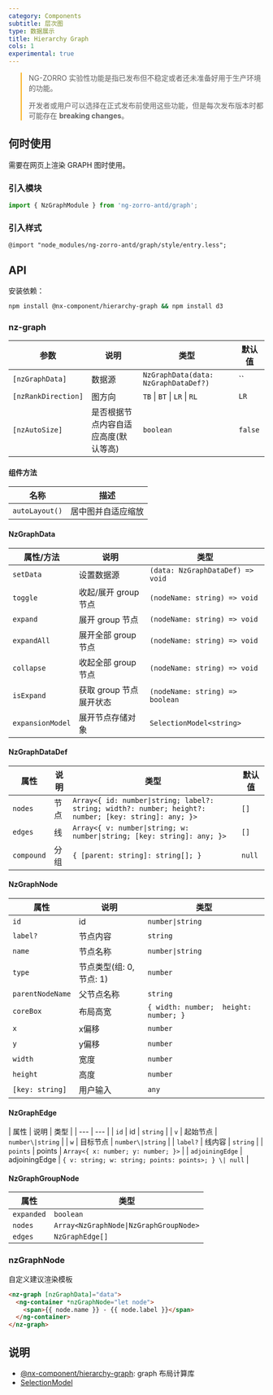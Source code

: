 ```yaml
---
category: Components
subtitle: 层次图
type: 数据展示
title: Hierarchy Graph
cols: 1
experimental: true
---
```


<blockquote style="border-color: #faad14;">
<p>NG-ZORRO 实验性功能是指已发布但不稳定或者还未准备好用于生产环境的功能。</p>
<p>开发者或用户可以选择在正式发布前使用这些功能，但是每次发布版本时都可能存在 <strong>breaking changes</strong>。</p>
</blockquote>


## 何时使用

需要在网页上渲染 GRAPH 图时使用。

### 引入模块

```ts
import { NzGraphModule } from 'ng-zorro-antd/graph';
```

### 引入样式

```less
@import "node_modules/ng-zorro-antd/graph/style/entry.less";
```


## API

安装依赖：

```sh
npm install @nx-component/hierarchy-graph && npm install d3
```

### nz-graph
| 参数 | 说明 | 类型 | 默认值 |
| --- | --- | --- | --- |
| `[nzGraphData]` | 数据源 | `NzGraphData(data: NzGraphDataDef?)` | `` |
| `[nzRankDirection]` | 图方向 | `TB` \| `BT` \| `LR` \| `RL` | `LR` |
| `[nzAutoSize]` | 是否根据节点内容自适应高度(默认等高) | `boolean` | `false` |

#### 组件方法

| 名称 | 描述 |
| --- | --- |
| `autoLayout()` | 居中图并自适应缩放 |

#### NzGraphData

| 属性/方法 | 说明 | 类型 |
| --- | --- | --- |
| `setData` | 设置数据源 | `(data: NzGraphDataDef) => void` |
| `toggle` | 收起/展开 group 节点 | `(nodeName: string) => void` |
| `expand` | 展开 group 节点 | `(nodeName: string) => void` |
| `expandAll` | 展开全部 group 节点 | `(nodeName: string) => void` |
| `collapse` | 收起全部 group 节点 | `(nodeName: string) => void` |
| `isExpand` | 获取 group 节点展开状态 | `(nodeName: string) => boolean` |
| `expansionModel` | 展开节点存储对象 | `SelectionModel<string>` |

#### NzGraphDataDef

| 属性 | 说明 | 类型 | 默认值 |
| --- | --- | --- | --- |
| `nodes` | 节点 | `Array<{ id: number\|string; label?: string; width?: number; height?: number; [key: string]: any; }>` | `[]` |
| `edges` | 线 | `Array<{ v: number\|string; w: number\|string; [key: string]: any; }>` | `[]` |
| `compound` | 分组 | `{ [parent: string]: string[]; }` | `null` |

#### NzGraphNode

| 属性 | 说明 | 类型 |
| --- | --- | --- |
| `id` | id | `number\|string` |
| `label?` | 节点内容 | `string` |
| `name` | 节点名称 | `number\|string` |
| `type` | 节点类型(组: 0, 节点: 1) | `number` |
| `parentNodeName` | 父节点名称 | `string` |
| `coreBox` | 布局高宽 | `{ width: number;  height: number; }` |
| `x` | x偏移 | `number` |
| `y` | y偏移 | `number` |
| `width` | 宽度 | `number` |
| `height` | 高度 | `number` |
| `[key: string]`| 用户输入 | `any` |


#### NzGraphEdge

| 属性 | 说明 | 类型 |
| --- | --- |
| `id` | id | `string` |
| `v` | 起始节点 | `number\|string` |
| `w` | 目标节点 | `number\|string` |
| `label?` | 线内容 | `string` |
| `points` | points | `Array<{ x: number; y: number; }>` |
| `adjoiningEdge` | adjoiningEdge | `{ v: string; w: string; points: points>; } \| null` |

#### NzGraphGroupNode

| 属性 | 类型 |
| --- | --- |
| `expanded` | `boolean` |
| `nodes` | `Array<NzGraphNode\|NzGraphGroupNode>` |
| `edges` | `NzGraphEdge[]` |

### nzGraphNode
自定义建议渲染模板

```html
<nz-graph [nzGraphData]="data">
  <ng-container *nzGraphNode="let node">
    <span>{{ node.name }} - {{ node.label }}</span>
  </ng-container>
</nz-graph>
```

## 说明
- [@nx-component/hierarchy-graph](https://www.npmjs.com/package/@nx-component/hierarchy-graph): graph 布局计算库
- [SelectionModel](https://github.com/angular/components/blob/master/src/cdk/collections/selection-model.ts)